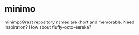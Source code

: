 # minimo
  minimpoGreat repository names are short and memorable. Need inspiration? How about fluffy-octo-eureka?
